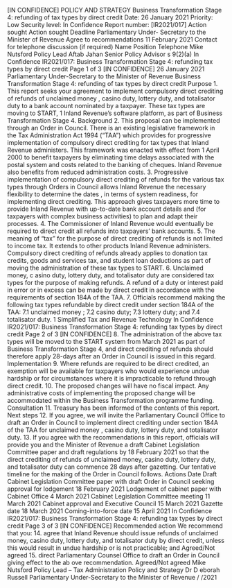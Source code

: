 \[IN CONFIDENCE\] POLICY AND STRATEGY Business Transformation Stage 4: refunding of tax types by direct credit Date: 26 January 2021 Priority: Low Security level: In Confidence Report number: \[IR2021/017\] Action sought Action sought Deadline Parliamentary Under- Secretary to the Minister of Revenue Agree to recommendations 11 February 2021 Contact for telephone discussion (if required) Name Position Telephone Mike Nutsford Policy Lead Aftab Jahan Senior Policy Advisor s 9(2)(a) In Confidence IR2021/017: Business Transformation Stage 4: refunding tax types by direct credit Page 1 of 3 \[IN CONFIDENCE\] 26 January 2021 Parliamentary Under-Secretary to the Minister of Revenue Business Transformation Stage 4: refunding of tax types by direct credit Purpose 1. This report seeks your agreement to implement compulsory direct crediting of refunds of unclaimed money , casino duty, lottery duty, and totalisator duty to a bank account nominated by a taxpayer. These tax types are moving to START, 1 Inland Revenue’s software platform, as part of Business Transformation Stage 4. Background 2. This proposal can be implemented through an Order in Council. There is an existing legislative framework in the Tax Administration Act 1994 (“TAA”) which provides for progressive implementation of compulsory direct crediting for tax types that Inland Revenue administers. This framework was enacted with effect from 1 April 2000 to benefit taxpayers by eliminating time delays associated with the postal system and costs related to the banking of cheques. Inland Revenue also benefits from reduced administration costs. 3. Progressive implementation of compulsory direct crediting of refunds for the various tax types through Orders in Council allows Inland Revenue the necessary flexibility to determine the dates , in terms of system readiness, for implementing direct crediting. This approach gives taxpayers more time to provide Inland Revenue with up-to-date bank account details and (for taxpayers with complex business activities) to plan and adapt their processes. 4. The Commissioner of Inland Revenue would eventually be required to direct credit all refunds into taxpayers’ bank accounts. 5. The meaning of “tax” for the purpose of direct crediting of refunds is not limited to income tax. It extends to other products Inland Revenue administers. Compulsory direct crediting of refunds already applies to donation tax credits, goods and services tax, and student loan deductions as part of moving the administration of these tax types to START. 6. Unclaimed money, c asino duty, lottery duty, and totalisator duty are considered tax types for the purpose of making refunds. A refund of a duty or interest paid in error or in excess can be made by direct credit in accordance with the requirements of section 184A of the TAA. 7. Officials recommend making the following tax types refundable by direct credit under section 184A of the TAA: 7.1 unclaimed money ; 7.2 casino duty; 7.3 lottery duty; and 7.4 totalisator duty. 1 Simplified Tax and Revenue Technology In Confidence IR2021/017: Business Transformation Stage 4: refunding tax types by direct credit Page 2 of 3 \[IN CONFIDENCE\] 8. The administration of the above tax types will be moved to the START system from March 2021 as part of Business Transformation Stage 4, and direct crediting of refunds should therefore apply 28-days after an Order in Council is issued in this regard. Implementation 9. Where refunds are required to be direct credited, an exemption will be available for taxpayers who would experience undue hardship or for circumstances where it is impracticable to refund through direct credit. 10. The proposed changes will have no fiscal impact. Any administrative costs of implementing the proposed change will be accommodated within the Business Transformation programme funding. Consultation 11. Treasury has been informed of the contents of this report. Next steps 12. If you agree, we will invite the Parliamentary Council Office to draft an Order in Council to implement direct crediting under section 184A of the TAA for unclaimed money , casino duty, lottery duty, and totalisator duty. 13. If you agree with the recommendations in this report, officials will provide you and the Minister of Revenue a draft Cabinet Legislation Committee paper and draft regulations by 18 February 2021 so that the direct crediting of refunds of unclaimed money, casino duty, lottery duty, and totalisator duty can commence 28 days after gazetting. Our tentative timeline for the making of the Order in Council follows. Actions Date Draft Cabinet Legislation Committee paper with draft Order in Council seeking approval for lodgement 18 February 2021 Lodgement of cabinet paper with Cabinet Office 4 March 2021 Cabinet Legislation Committee meeting 11 March 2021 Cabinet approval and Executive Council 15 March 2021 Gazette date 18 March 2021 Coming-into-force date 15 April 2021 In Confidence IR2021/017: Business Transformation Stage 4: refunding tax types by direct credit Page 3 of 3 \[IN CONFIDENCE\] Recommended action We recommend that you: 14. agree that Inland Revenue should issue refunds of unclaimed money, casino duty, lottery duty, and totalisator duty by direct credit, unless this would result in undue hardship or is not practicable; and Agreed/Not agreed 15. direct Parliamentary Counsel Office to draft an Order in Council giving effect to the ab ove recommendation. Agreed/Not agreed Mike Nutsford Policy Lead – Tax Administration Policy and Strategy Dr D eborah Russell Parliamentary Under-Secretary to the Minister of Revenue / /2021